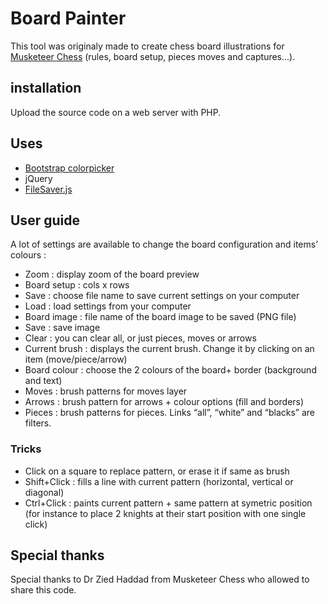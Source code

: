 # Board Painter 

This tool was originaly made to create chess board illustrations for [Musketeer Chess](http://musketeerchess.net) (rules, board setup, pieces moves and captures...).


## installation

Upload the source code on a web server with PHP. 

## Uses

- [Bootstrap colorpicker](https://github.com/itsjavi/bootstrap-colorpicker)
- jQuery
- [FileSaver.js](https://github.com/eligrey/FileSaver.js)

## User guide 

A lot of settings are available to change the board configuration and items’ colours :

- Zoom : display zoom of the board preview
- Board setup : cols x rows
- Save : choose file name to save current settings on your computer
- Load : load settings from your computer
- Board image : file name of the board image to be saved (PNG file)
- Save : save image
- Clear : you can clear all, or just pieces, moves or arrows
- Current brush : displays the current brush. Change it by clicking on an item (move/piece/arrow)
- Board colour : choose the 2 colours of the board+ border (background and text)
- Moves : brush patterns for moves layer
- Arrows : brush pattern for arrows + colour options (fill and borders)
- Pieces : brush patterns for pieces. Links “all”, “white” and “blacks” are filters.

### Tricks 

- Click on a square to replace pattern, or erase it if same as brush
- Shift+Click : fills a line with current pattern (horizontal, vertical or diagonal)
- Ctrl+Click : paints current pattern + same pattern at symetric position (for instance to place 2 knights at their start position with one single click)

## Special thanks

Special thanks to Dr Zied Haddad from Musketeer Chess who allowed to share this code.